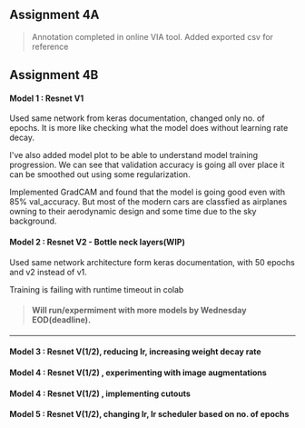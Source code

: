 ## Assignment 4A
> Annotation completed in online VIA tool. Added exported csv for reference


## Assignment 4B

#### Model 1 : Resnet V1
Used same network from keras documentation, changed only no. of epochs. It is more like checking what the model does without learning rate decay.

I've also added model plot to be able to understand model training progression. We can see that validation accuracy is going all over place it can be smoothed out using some regularization.

Implemented GradCAM and found that the model is going good even with 85% val_accuracy. But most of the modern cars are classfied as airplanes owning to their aerodynamic design and some time due to the sky background.

#### Model 2 : Resnet V2 - Bottle neck layers(WIP)
Used same network architecture form keras documentation, with 50 epochs and v2 instead of v1.

Training is failing with runtime timeout in colab
  > #### Will run/expermiment with more models by Wednesday EOD(deadline).

---

#### Model 3 : Resnet V(1/2), reducing lr, increasing weight decay rate

#### Model 4 : Resnet V(1/2) , experimenting with image augmentations

#### Model 4 : Resnet V(1/2) , implementing cutouts

#### Model 5 : Resnet V(1/2), changing lr, lr scheduler based on no. of epochs
